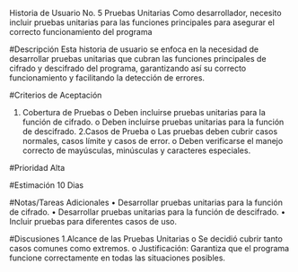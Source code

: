 Historia de Usuario No. 5
Pruebas Unitarias
Como desarrollador, necesito incluir pruebas unitarias para las funciones principales para asegurar el correcto funcionamiento del programa

#Descripción
Esta historia de usuario se enfoca en la necesidad de desarrollar pruebas unitarias que cubran las funciones principales de cifrado y descifrado del programa, garantizando así su correcto funcionamiento y facilitando la detección de errores.

#Criterios de Aceptación
1. Cobertura de Pruebas
 o Deben incluirse pruebas unitarias para la función de cifrado.
 o Deben incluirse pruebas unitarias para la función de descifrado.
2.Casos de Prueba
 o Las pruebas deben cubrir casos normales, casos límite y casos de error.
 o Deben verificarse el manejo correcto de mayúsculas, minúsculas y caracteres especiales.

#Prioridad
Alta

#Estimación
10 Dias

#Notas/Tareas Adicionales
 • Desarrollar pruebas unitarias para la función de cifrado.
 • Desarrollar pruebas unitarias para la función de descifrado.
 • Incluir pruebas para diferentes casos de uso.	 

#Discusiones
1.Alcance de las Pruebas Unitarias
 o Se decidió cubrir tanto casos comunes como extremos.
 o Justificación: Garantiza que el programa funcione correctamente en todas las situaciones posibles.
